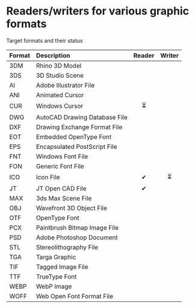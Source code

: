 # Readers/writers for various graphic formats
 
 Target formats and their status
 
| Format | Description | Reader | Writer |
| ------ |:----------- |:------:|:------:|
| 3DM  | Rhino 3D Model| | |
| 3DS  | 3D Studio Scene|||
| AI   | Adobe Illustrator File|||
| ANI  | Animated Cursor|||
| CUR  | Windows Cursor|⏳||
| DWG  | AutoCAD Drawing Database File|||
| DXF  | Drawing Exchange Format File|||
| EOT  | Embedded OpenType Font|||
| EPS  | Encapsulated PostScript File|||
| FNT  | Windows Font File|||
| FON  | Generic Font File|||
| ICO  | Icon File|✔|⏳|
| JT   | JT Open CAD File|✔||
| MAX  | 3ds Max Scene File|||
| OBJ  | Wavefront 3D Object File|||
| OTF  | OpenType Font|||
| PCX  | Paintbrush Bitmap Image File|||
| PSD  | Adobe Photoshop Document|||
| STL  | Stereolithography File|||
| TGA  | Targa Graphic|||
| TIF  | Tagged Image File|||
| TTF  | TrueType Font|||
| WEBP | WebP Image|||
| WOFF | Web Open Font Format File|||
 
